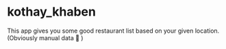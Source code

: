 # kothay_khaben
This app gives you some good restaurant list based on your given location. (Obviously manual data 🤣 )
